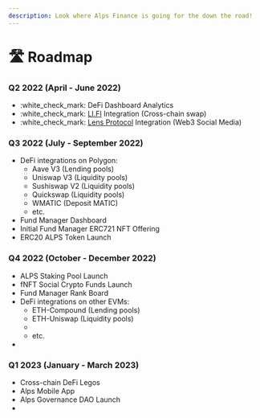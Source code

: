 ```yaml
---
description: Look where Alps Finance is going for the down the road!
---
```


# 🛣 Roadmap

### Q2 2022 (April - June 2022)

* :white\_check\_mark: DeFi Dashboard Analytics
* :white\_check\_mark: [LI.FI](https://li.fi) Integration (Cross-chain swap)
* :white\_check\_mark: [Lens Protocol](https://lens.xyz) Integration (Web3 Social Media)

### Q3 2022 (July - September 2022)

* DeFi integrations on Polygon:
  * Aave V3 (Lending pools)
  * Uniswap V3 (Liquidity pools)
  * Sushiswap V2 (Liquidity pools)
  * Quickswap (Liquidity pools)
  * WMATIC (Deposit MATIC)
  * etc.
* Fund Manager Dashboard
* Initial Fund Manager ERC721 NFT Offering
* ERC20 ALPS Token Launch

### Q4 2022 (October - December 2022)

* ALPS Staking Pool Launch
* fNFT Social Crypto Funds Launch
* Fund Manager Rank Board
* DeFi integrations on other EVMs:
  * ETH-Compound (Lending pools)
  * ETH-Uniswap (Liquidity pools)
  *
  * etc.
*

### Q1 2023 (January - March 2023)

* Cross-chain DeFi Legos
* Alps Mobile App
* Alps Governance DAO Launch
*
